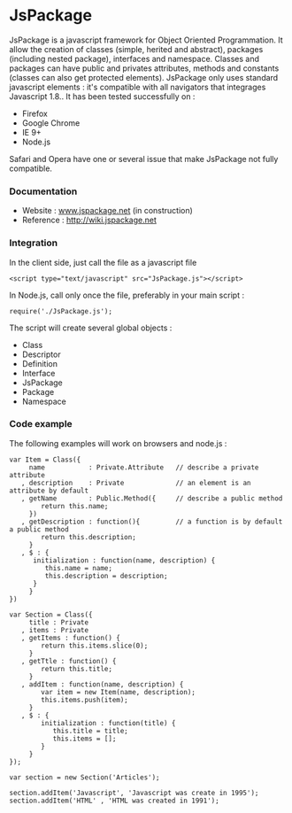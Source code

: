 JsPackage
=========

JsPackage is a javascript framework for Object Oriented Programmation. It allow the creation of classes (simple, herited and abstract), packages (including nested package), interfaces and namespace. Classes and packages can have public and privates attributes, methods and constants (classes can also get protected elements).
JsPackage only uses standard javascript elements : it's compatible with all navigators that integrages Javascript 1.8.. It has been tested successfully on :

  * Firefox
  * Google Chrome
  * IE 9+
  * Node.js

Safari and Opera have one or several issue that make JsPackage not fully compatible.

### Documentation ###

  * Website   : www.jspackage.net (in construction)
  * Reference : http://wiki.jspackage.net

### Integration ###
In the client side, just call the file as a javascript file

    <script type="text/javascript" src="JsPackage.js"></script>

In Node.js, call only once the file, preferably in your main script :

    require('./JsPackage.js');

The script will create several global objects : 
  * Class
  * Descriptor
  * Definition
  * Interface
  * JsPackage
  * Package
  * Namespace

### Code example ###
The following examples will work on browsers and node.js :

    var Item = Class({
         name           : Private.Attribute   // describe a private attribute
       , description    : Private             // an element is an attribute by default
       , getName        : Public.Method({     // describe a public method
            return this.name;
         })
       , getDescription : function(){         // a function is by default a public method
            return this.description;
         }
       , $ : {
          initialization : function(name, description) {
             this.name = name;
             this.description = description;
          }
         }
    })
    
    var Section = Class({
         title : Private
       , items : Private
       , getItems : function() {
       	    return this.items.slice(0);
         }
       , getTtle : function() {
            return this.title;
         }
       , addItem : function(name, description) {
            var item = new Item(name, description);
            this.items.push(item);
         }
       , $ : {
            initialization : function(title) {
               this.title = title;
               this.items = [];
            }
         }
    });
    
    var section = new Section('Articles');
    
    section.addItem('Javascript', 'Javascript was create in 1995');
    section.addItem('HTML' , 'HTML was created in 1991');
    
